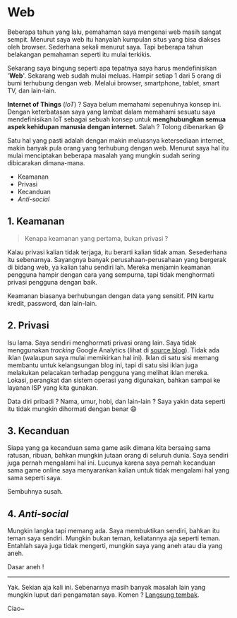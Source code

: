 # Web

Beberapa tahun yang lalu, pemahaman saya mengenai web masih sangat sempit. Menurut saya web itu hanyalah kumpulan situs yang bisa diakses oleh browser. Sederhana sekali menurut saya. Tapi beberapa tahun belakangan pemahaman seperti itu mulai terkikis.

Sekarang saya bingung seperti apa tepatnya saya harus mendefinisikan '**Web**'. Sekarang web sudah mulai meluas. Hampir setiap 1 dari 5 orang di bumi terhubung dengan web. Melalui browser, smartphone, tablet, smart TV, dan lain-lain.

**Internet of Things** (*IoT*) ? Saya belum memahami sepenuhnya konsep ini. Dengan keterbatasan saya yang lambat dalam memahami sesuatu saya mendefinisikan IoT sebagai sebuah konsep untuk **menghubungkan semua aspek kehidupan manusia dengan internet**. Salah ? Tolong dibenarkan :smile:

Satu hal yang pasti adalah dengan makin meluasnya ketersediaan internet, makin banyak pula orang yang terhubung dengan web. Menurut saya hal itu mulai menciptakan beberapa masalah yang mungkin sudah sering dibicarakan dimana-mana.

- Keamanan
- Privasi
- Kecanduan
- *Anti-social*

## 1. Keamanan

> Kenapa keamanan yang pertama, bukan privasi ?

Kalau privasi kalian tidak terjaga, itu berarti kalian tidak aman. Sesederhana itu sebenarnya. Sayangnya banyak perusahaan-perusahaan yang bergerak di bidang web, ya kalian tahu sendiri lah. Mereka menjamin keamanan pengguna hampir dengan cara yang sempurna, tapi tidak menghormati privasi pengguna dengan baik.

Keamanan biasanya berhubungan dengan data yang sensitif. PIN kartu kredit, password, dan lain-lain.

## 2. Privasi

Isu lama. Saya sendiri menghormati privasi orang lain. Saya tidak menggunakan *tracking* Google Analytics (lihat di [source blog](https://github.com/akhyarrh/akhyarrh.github.io)). Tidak ada iklan (walaupun saya mulai memikirkan hal ini). Iklan di satu sisi memang membantu untuk kelangsungan blog ini, tapi di satu sisi iklan juga melakukan pelacakan terhadap pengguna yang melihat iklan mereka. Lokasi, perangkat dan sistem operasi yang digunakan, bahkan sampai ke layanan ISP yang kita gunakan.

Data diri pribadi ? Nama, umur, hobi, dan lain-lain ? Saya yakin data seperti itu tidak mungkin dihormati dengan benar :smile:

## 3. Kecanduan

Siapa yang ga kecanduan sama game asik dimana kita bersaing sama ratusan, ribuan, bahkan mungkin jutaan orang di seluruh dunia. Saya sendiri juga pernah mengalami hal ini. Lucunya karena saya pernah kecanduan sama game online saya menyarankan kalian untuk tidak mengalami hal yang sama seperti saya.

Sembuhnya susah.

## 4. *Anti-social*

Mungkin langka tapi memang ada. Saya membuktikan sendiri, bahkan itu teman saya sendiri. Mungkin bukan teman, keliatannya aja seperti teman. Entahlah saya juga tidak mengerti, mungkin saya yang aneh atau dia yang aneh.

Dasar aneh !

-----

Yak. Sekian aja kali ini. Sebenarnya masih banyak masalah lain yang mungkin luput dari pengamatan saya. Komen ? [Langsung tembak](https://twitter.com/akhyarrh).

Ciao~
